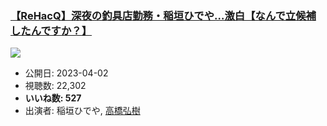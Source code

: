 ### [【ReHacQ】深夜の釣具店勤務・稲垣ひでや…激白【なんで立候補したんですか？】](https://www.youtube.com/watch?v=gD0RkPRF5Eo)
[![](https://img.youtube.com/vi/gD0RkPRF5Eo/sddefault.jpg)](https://www.youtube.com/watch?v=gD0RkPRF5Eo)
-   公開日: 2023-04-02
-   視聴数: 22,302
-   **いいね数: 527**
-   出演者: 稲垣ひでや, [高橋弘樹](/rehacq_fan/people/高橋弘樹 "wikilink")
